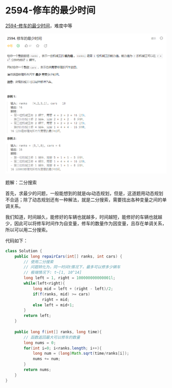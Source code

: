 # 2594-修车的最少时间

[2594-修车的最少时间](https://leetcode.cn/problems/minimum-time-to-repair-cars/description/?envType=daily-question&envId=2023-09-07)，难度中等

![image-20230907011054389](https://raw.githubusercontent.com/lqyspace/mypic/master/PicBed/202309070110560.png)

题解：二分搜索

首先，求最少的问题，一般能想到的就是dp动态规划，但是，这道题用动态规划不合适；除了动态规划还有一种解法，就是二分搜索，需要找出各种变量之间的单调关系。

我们知道，时间越久，能修好的车辆也就越多，时间越短，能修好的车辆也就越少，因此可以将修车时间作为自变量，修车的数量作为因变量，且存在单调关系，所以可以用二分搜索。

代码如下：

```java
class Solution {
    public long repairCars(int[] ranks, int cars) {
        // 使用二分搜索
        // 问题转化为，同一时间t情况下，最多可以修多少辆车
        // 极端情况下: t~[1, 10^14]
        long left = 1, right = 100000000000001l;
        while(left<right){
            long mid = left + (right - left)/2;
            if(f(ranks, mid) >= cars)
                right = mid;
            else left = mid+1;
        }
        return left;
    }
    
    public long f(int[] ranks, long time){
        // 函数返回最大可以修车的数量
        long nums = 0;
        for(int i=0; i<ranks.length; i++){
            long num = (long)Math.sqrt(time/ranks[i]);
            nums += num;
        }
        return nums;
    }
}
```


